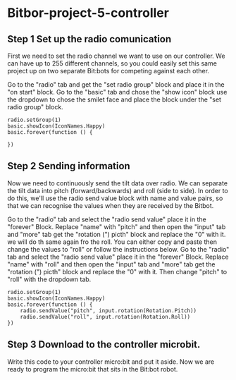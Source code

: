 # Bitbor-project-5-controller

## Step 1 Set up the radio comunication
First we need to set the radio channel we want to use on our controller. We can have up to 255 different channels, so you could easily set this same project up on two separate Bit:bots for competing against each other.

Go to the "radio" tab and get the "set radio group" block and place it in the "on start" block.
Go to the "basic" tab and chose the "show icon" block use the dropdown to chose the smilet face and place the block under the "set radio group" block.

```block
radio.setGroup(1)
basic.showIcon(IconNames.Happy)
basic.forever(function () {
	
})
```

## Step 2 Sending information

Now we need to continuously send the tilt data over radio. We can separate the tilt data into pitch (forward/backwards) and roll (side to side). In order to do this, we'll use the ​radio send value​ block with name and value pairs, so that we can recognise the values when they are received by the Bitbot.

Go to the "radio" tab and select the "radio send value" place it in the "forever" Block.
Replace "name" with "pitch" and then open the "input" tab and "more" tab get the "rotation (") picth" block and replace the "0" with it. 
we will do th same again fro the roll. You can either copy and paste then change the values to "roll" or follow the instructions below.
Go to the "radio" tab and select the "radio send value" place it in the "forever" Block.
Replace "name" with "roll" and then open the "input" tab and "more" tab get the "rotation (") picth" block and replace the "0" with it. Then change "pitch" to "roll" with the dropdown tab.

```block
radio.setGroup(1)
basic.showIcon(IconNames.Happy)
basic.forever(function () {
    radio.sendValue("pitch", input.rotation(Rotation.Pitch))
    radio.sendValue("roll", input.rotation(Rotation.Roll))
})
```
## Step 3 Download to the controller microbit.
Write this code to your controller micro:bit and put it aside. Now we are ready to program the micro:bit that sits in the Bit:bot robot.